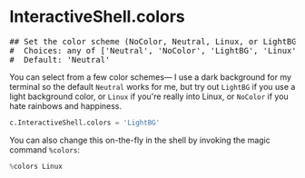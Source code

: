 # InteractiveShell.colors

<pre class="output">
## Set the color scheme (NoColor, Neutral, Linux, or LightBG).
#  Choices: any of ['Neutral', 'NoColor', 'LightBG', 'Linux'] (case-insensitive)
#  Default: 'Neutral'
</pre>

You can select from a few color schemes— I use a dark background for my terminal so the default `Neutral` works for me, but try out `LightBG` if you use a light background color, or `Linux` if you're really into Linux, or `NoColor` if you hate rainbows and happiness.

```python
c.InteractiveShell.colors = 'LightBG'
```

You can also change this on-the-fly in the shell by invoking the magic command `%colors`:

```python
%colors Linux
```
